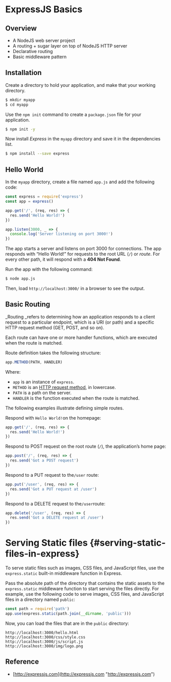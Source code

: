 # ExpressJS Basics

## Overview

* A NodeJS web server project
* A routing + sugar layer on top of NodeJS HTTP server
* Declarative routing
* Basic middleware pattern

## Installation

Create a directory to hold your application, and make that your working directory.

```bash
$ mkdir myapp
$ cd myapp
```

Use the `npm init` command to create a `package.json` file for your application.

```bash
$ npm init -y
```

Now install _Express_ in the `myapp` directory and save it in the dependencies list.

```bash
$ npm install --save express
```

## Hello World

In the `myapp` directory, create a file named `app.js` and add the following code:

```js
const express = require('express')
const app = express()

app.get('/', (req, res) => {
  res.send('Hello World!')
})

app.listen(3000, _ => {
  console.log('Server listening on port 3000!')
})
```

The app starts a server and listens on port 3000 for connections. The app responds with “Hello World!” for requests to the root URL \(`/`\) or _route_. For every other path, it will respond with a **404 Not Found**.

Run the app with the following command:

```bash
$ node app.js
```

Then, load `http://localhost:3000/` in a browser to see the output.

## Basic Routing

\_Routing \_refers to determining how an application responds to a client request to a particular endpoint, which is a URI \(or path\) and a specific HTTP request method \(GET, POST, and so on\).

Each route can have one or more handler functions, which are executed when the route is matched.

Route definition takes the following structure:

```js
app.METHOD(PATH, HANDLER)
```

Where:

* `app` is an instance of `express`.
* `METHOD` is an [HTTP request method](https://en.wikipedia.org/wiki/Hypertext_Transfer_Protocol#Request_methods), in lowercase.
* `PATH` is a path on the server.
* `HANDLER` is the function executed when the route is matched.

The following examples illustrate defining simple routes.

Respond with `Hello World!`on the homepage:

```js
app.get('/', (req, res) => {
  res.send('Hello World!')
})
```

Respond to POST request on the root route \(`/`\), the application’s home page:

```js
app.post('/', (req, res) => {
  res.send('Got a POST request')
})
```

Respond to a PUT request to the`/user` route:

```js
app.put('/user', (req, res) => {
  res.send('Got a PUT request at /user')
})
```

Respond to a DELETE request to the`/user`route:

```js
app.delete('/user', (req, res) => {
  res.send('Got a DELETE request at /user')
})
```

# Serving Static files {#serving-static-files-in-express}

To serve static files such as images, CSS files, and JavaScript files, use the `express.static` built-in middleware function in Express.

Pass the absolute path of the directory that contains the static assets to the `express.static` middleware function to start serving the files directly. For example, use the following code to serve images, CSS files, and JavaScript files in a directory named `public`:

```js
const path = require('path')
app.use(express.static(path.join(__dirname, 'public')))
```

Now, you can load the files that are in the `public` directory:

```
http://localhost:3000/hello.html
http://localhost:3000/css/style.css
http://localhost:3000/js/script.js
http://localhost:3000/img/logo.png
```

## Reference

* [http://expressjs.com](http://expressjs.com "http://expressjs.com")



